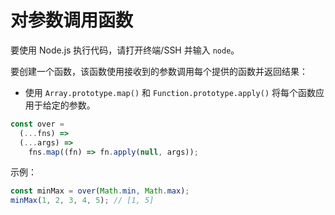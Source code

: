 # 对参数调用函数

要使用 Node.js 执行代码，请打开终端/SSH 并输入 `node`。

要创建一个函数，该函数使用接收到的参数调用每个提供的函数并返回结果：

- 使用 `Array.prototype.map()` 和 `Function.prototype.apply()` 将每个函数应用于给定的参数。

```js
const over =
  (...fns) =>
  (...args) =>
    fns.map((fn) => fn.apply(null, args));
```

示例：

```js
const minMax = over(Math.min, Math.max);
minMax(1, 2, 3, 4, 5); // [1, 5]
```
